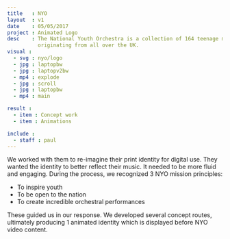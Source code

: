 ```yaml
---
title   : NYO
layout  : v1
date    : 05/05/2017
project : Animated Logo
desc    : The National Youth Orchestra is a collection of 164 teenage musicians,
          originating from all over the UK.
visual :
  - svg : nyo/logo
  - jpg : laptopbw
  - jpg : laptopv2bw
  - mp4 : explode
  - jpg : scroll
  - jpg : laptopbw
  - mp4 : main

result :
  - item : Concept work
  - item : Animations

include :
  - staff : paul
---
```


We worked with them to re-imagine their print identity for digital use. They wanted the identity to better reflect their music. It needed to be more fluid and engaging. During the process, we recognized 3 NYO mission principles:

- To inspire youth
- To be open to the nation
- To create incredible orchestral performances

These guided us in our response. We developed several concept routes, ultimately producing 1 animated identity which is displayed before NYO video content.
